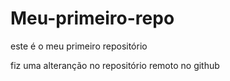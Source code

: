 # Meu-primeiro-repo
este é o meu primeiro repositório 

fiz uma alteranção no repositório remoto no github
